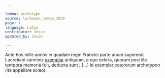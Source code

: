 ```yaml
---

lemma: archetype
source: lachmann_novvm_1850
page: 1
language: Latin
contributor: Jesse
updated_by: Jesse

---
```

Ante hos mille annos in quadam regni Francici parte unum supererat Lucretiani carminis [exemplar](exemplar.html) antiquum, e quo cetera, quorum post illa tempora memoria fuit, deducta sunt ; […] id exemplar ceterorum archetypon (ita appellare soleo).
